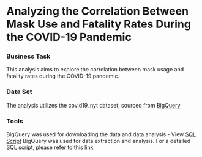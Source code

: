 # Analyzing the Correlation Between Mask Use and Fatality Rates During the COVID-19 Pandemic
### Business Task
This analysis aims to explore the correlation between mask usage and fatality rates during the COVID-19 pandemic.
### Data Set
The analysis utilizes the covid19_nyt dataset, sourced from [BigQuery](https://console.cloud.google.com/bigquery?ws=!1m4!1m3!3m2!1sbigquery-public-data!2scovid19_nyt)
### Tools
BigQuery was used for downloading the data and data analysis - View [SQL Script](https://github.com/Eugene-C1/Covid19-Analysis/blob/main/Covid19BigQuery.sql)
BigQuery was used for data extraction and analysis. For a detailed SQL script, please refer to this [link](https://github.com/Eugene-C1/Covid19-Analysis/blob/main/Covid19BigQuery.sql)

